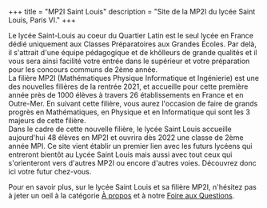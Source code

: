 +++
title = "MP2I Saint Louis"
description = "Site de la MP2I du lycée Saint Louis, Paris VI."
+++

Le lycée Saint-Louis au coeur du Quartier Latin est le seul lycée en France dédié uniquement aux Classes Préparatoires aux Grandes Écoles. Par delà, il s'attrait d'une équipe pédagogique et de khôlleurs de grande qualités et il vous sera ainsi facilité votre entrée dans le supérieur et votre préparation pour les concours communs de 2ème année.   
La filière MP2I (Mathématiques Physique Informatique et Ingénierie) est une des nouvelles filières de la rentrée 2021, et accueille pour cette première année près de 1000 élèves à travers 26 établissements en France et en Outre-Mer. En suivant cette filière, vous aurez l'occasion de faire de grands progrès en Mathématiques, en Physique et en Informatique qui sont les 3 majeurs de cette filière.  
Dans le cadre de cette nouvelle filière, le lycée Saint Louis accueille aujourd'hui 48 élèves en MP2I et ouvrira dès 2022 une classe de 2ème année MPI. Ce site vient établir un premier lien avec les futurs lycéens qui entreront bientôt au Lycée Saint Louis mais aussi avec tout ceux qui s'orienteront vers d'autres MP2I ou encore d'autres voies. Découvrez donc ici votre futur chez-vous.

Pour en savoir plus, sur le lycée Saint Louis et sa filière MP2I, n'hésitez pas à jeter un oeil à la catégorie [À propos](@/a_propos/_index.md) et à notre [Foire aux Questions](@/faq/_index.md).